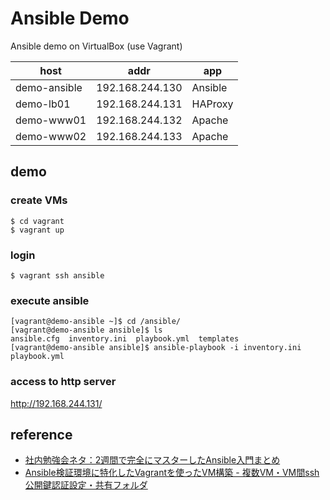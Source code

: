 # Ansible Demo

Ansible demo on VirtualBox (use Vagrant)

| host         | addr            | app     |
| ------------ | --------------- | ------- |
| demo-ansible | 192.168.244.130 | Ansible |
| demo-lb01    | 192.168.244.131 | HAProxy |
| demo-www01   | 192.168.244.132 | Apache  |
| demo-www02   | 192.168.244.133 | Apache  |

## demo

### create VMs

```console
$ cd vagrant
$ vagrant up
```

### login

```console
$ vagrant ssh ansible
```

### execute ansible

```console
[vagrant@demo-ansible ~]$ cd /ansible/
[vagrant@demo-ansible ansible]$ ls
ansible.cfg  inventory.ini  playbook.yml  templates
[vagrant@demo-ansible ansible]$ ansible-playbook -i inventory.ini playbook.yml 
```

### access to http server

http://192.168.244.131/

## reference

- [社内勉強会ネタ：2週間で完全にマスターしたAnsible入門まとめ](https://qiita.com/zaki-lknr/items/3ac4c7e105609a7f0bf9)
- [Ansible検証環境に特化したVagrantを使ったVM構築 - 複数VM・VM間ssh公開鍵認証設定・共有フォルダ](https://qiita.com/zaki-lknr/items/cdf4eac2d2f2020ac7be)
